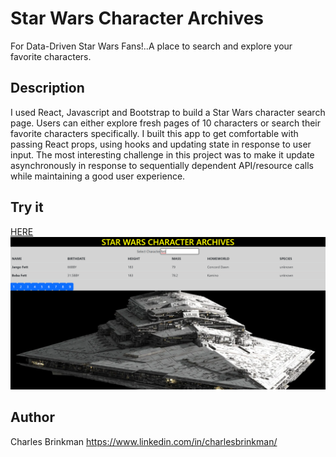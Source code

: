 # Star Wars Character Archives
For Data-Driven Star Wars Fans!..A place to search and explore your favorite characters.

## Description
I used React, Javascript and Bootstrap to build a Star Wars character search page.  Users can either explore fresh pages of 10 characters or search their favorite characters specifically.  I built this app to get comfortable with passing React props, using hooks and updating state in response to user input.  The most interesting challenge in this project was to make it update asynchronously in response to sequentially dependent API/resource calls while maintaining a good user experience. 

## Try it
<a href='https://charlie-star-wars-api.herokuapp.com/'>HERE</a>
<img src='src\ReactStarWarsScreenshot.png'>

## Author

Charles Brinkman https://www.linkedin.com/in/charlesbrinkman/

